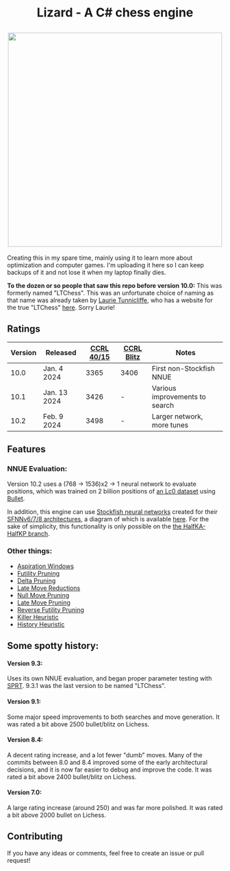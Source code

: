 <h1 align="center">
Lizard - A C# chess engine
</h1>

<h2 align="center">
<img src="./Resources/logo.png" width="500">
</h2>

Creating this in my spare time, mainly using it to learn more about optimization and computer games. 
I'm uploading it here so I can keep backups of it and not lose it when my laptop finally dies.

**To the dozen or so people that saw this repo before version 10.0:** This was formerly named "LTChess". 
This was an unfortunate choice of naming as that name was already taken by [Laurie Tunnicliffe](https://www.chessprogramming.org/Laurie_Tunnicliffe), 
who has a website for the true "LTChess" [here](https://ltchess.weebly.com/). Sorry Laurie!

## Ratings
<div align="center">

| Version | Released | [CCRL 40/15](https://www.computerchess.org.uk/ccrl/4040/) | [CCRL Blitz](https://www.computerchess.org.uk/ccrl/404/) | Notes |
| ---- | ------------ | ---- | ---- | --- |
| 10.0 | Jan. 4 2024  | 3365 | 3406 | First non-Stockfish NNUE |
| 10.1 | Jan. 13 2024 | 3426 | -    | Various improvements to search |
| 10.2 | Feb. 9 2024 | 3498 | -    | Larger network, more tunes |

</div>

## Features
### NNUE Evaluation:
Version 10.2 uses a (768 -> 1536)x2 -> 1 neural network to evaluate positions, which was trained on 2 billion positions of [an Lc0 dataset](https://drive.google.com/file/d/1RFkQES3DpsiJqsOtUshENtzPfFgUmEff/view) using [Bullet](https://github.com/jw1912/bullet).

In addition, this engine can use [Stockfish neural networks](https://tests.stockfishchess.org/nns) created for their [SFNNv6/7/8 architectures](https://github.com/official-stockfish/Stockfish/commit/c1fff71650e2f8bf5a2d63bdc043161cdfe8e460), a diagram of which is available [here](https://raw.githubusercontent.com/official-stockfish/nnue-pytorch/master/docs/img/SFNNv6_architecture_detailed.svg).
For the sake of simplicity, this functionality is only possible on the [the HalfKA-HalfKP branch](../../tree/HalfKA-HalfKP).


### Other things:
  - [Aspiration Windows](https://www.chessprogramming.org/Aspiration_Windows)
  - [Futility Pruning](https://www.chessprogramming.org/Futility_Pruning)
  - [Delta Pruning](https://www.chessprogramming.org/Delta_Pruning)
  - [Late Move Reductions](https://www.chessprogramming.org/Late_Move_Reductions)
  - [Null Move Pruning](https://www.chessprogramming.org/Null_Move_Pruning)
  - [Late Move Pruning](https://www.chessprogramming.org/Futility_Pruning#MoveCountBasedPruning)
  - [Reverse Futility Pruning](https://www.chessprogramming.org/Reverse_Futility_Pruning)
  - [Killer Heuristic](https://www.chessprogramming.org/Killer_Heuristic)
  - [History Heuristic](https://www.chessprogramming.org/History_Heuristic)


## Some spotty history:
#### Version 9.3:
Uses its own NNUE evaluation, and began proper parameter testing with [SPRT](https://en.wikipedia.org/wiki/Sequential_probability_ratio_test).
9.3.1 was the last version to be named "LTChess".

#### Version 9.1:
Some major speed improvements to both searches and move generation.
It was rated a bit above 2500 bullet/blitz on Lichess.

#### Version 8.4:
A decent rating increase, and a lot fewer "dumb" moves. 
Many of the commits between 8.0 and 8.4 improved some of the early architectural decisions, and it is now far easier to debug and improve the code. 
It was rated a bit above 2400 bullet/blitz on Lichess.

#### Version 7.0:
A large rating increase (around 250) and was far more polished. 
It was rated a bit above 2000 bullet on Lichess.



## Contributing
If you have any ideas or comments, feel free to create an issue or pull request!
